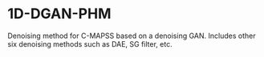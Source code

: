 # 1D-DGAN-PHM
Denoising method for C-MAPSS based on a denoising GAN. Includes other six denoising methods such as DAE, SG filter, etc.
